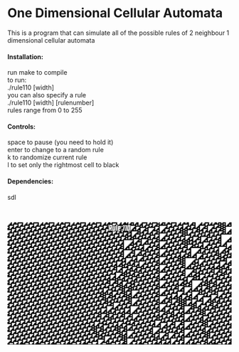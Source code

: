 <h1>One Dimensional Cellular Automata</h1>
This is a program that can simulate all of the possible rules of 2 neighbour 1 dimensional cellular automata

<h4>Installation:</h4>
run make to compile<br>
to run:<br>
./rule110 [width]<br>
you can also specify a rule<br>
./rule110 [width] [rulenumber]<br>
rules range from 0 to 255

<h4>Controls:</h4>
space to pause (you need to hold it)</br>
enter to change to a random rule<br>
k to randomize current rule<br>
l to set only the rightmost cell to black

<h4>Dependencies:</h4>
sdl
<br>
<br>
<br>

![text](screenshot110.png)

